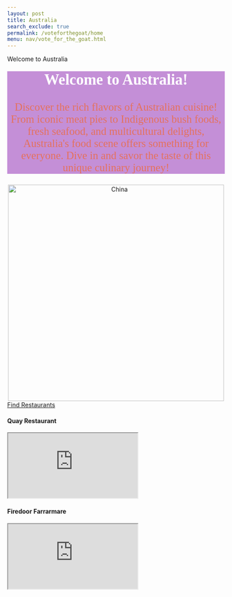 ```yaml
---
layout: post 
title: Australia
search_exclude: true
permalink: /voteforthegoat/home
menu: nav/vote_for_the_goat.html
---
```

Welcome to Australia

<html>
<head>
<style>
.myDiv {
  border: 5px white;
  background-color: rgb(196, 143, 215);    
  text-align: center;
}
</style>
</head>
<body>

<div class="myDiv">
  <h2 style="
    color: white;
    font-family: 'Comic Sans MS', 'Brush Script MT', cursive; /* Fun and playful font */
    font-size: 2.5em; /* Adjusted size for emphasis */
    text-align: center; /* Centered text */
    margin-top: 20px;">Welcome to Australia!</h2>
  <p style="
    color:rgb(229, 113, 92);
    font-family: 'Comic Sans MS', 'Brush Script MT', cursive; /* Fun and playful font */
    font-size: 25px; /* Adjusted size for emphasis */
    text-align: center; /* Centered text */
    margin-top: 10px;">Discover the rich flavors of Australian cuisine! From iconic meat pies to Indigenous bush foods, fresh seafood, and multicultural delights, Australia's food scene offers something for everyone. Dive in and savor the taste of this unique culinary journey!</p>
</div>
<center>
<img src="{{site.baseurl}}/images/createandcompete/china.jpeg" alt= "China" width="500" height="500">
</center>
<a href=""
    button class="button"> Find Restaurants
</a>
</body>
</html>

<div class="restaurant-row">
    <div class="restaurant-item">
        <h4>Quay Restaurant</h4>
        <iframe src="https://maps.app.goo.gl/XFzTSe2edkWFWGgE6" allowfullscreen="" loading="lazy"></iframe>
    </div>
    <div class="restaurant-item">
        <h4>Firedoor Farrarmare</h4>
        <iframe src="https://maps.app.goo.gl/xw6PDHAg4CJFZEpo7" allowfullscreen="" loading="lazy"></iframe>
    </div>
</div>